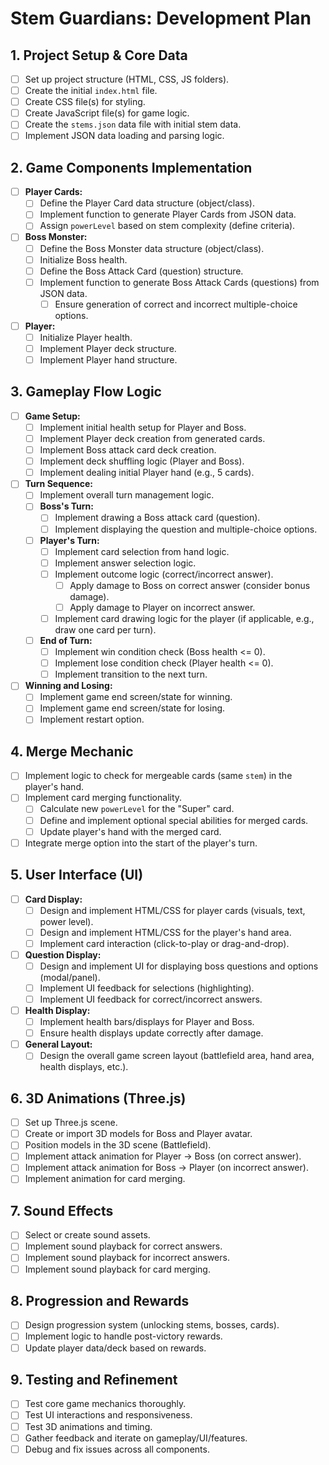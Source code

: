 # Stem Guardians: Development Plan

## 1. Project Setup & Core Data
- [ ] Set up project structure (HTML, CSS, JS folders).
- [ ] Create the initial `index.html` file.
- [ ] Create CSS file(s) for styling.
- [ ] Create JavaScript file(s) for game logic.
- [ ] Create the `stems.json` data file with initial stem data.
- [ ] Implement JSON data loading and parsing logic.

## 2. Game Components Implementation
- [ ] **Player Cards:**
    - [ ] Define the Player Card data structure (object/class).
    - [ ] Implement function to generate Player Cards from JSON data.
    - [ ] Assign `powerLevel` based on stem complexity (define criteria).
- [ ] **Boss Monster:**
    - [ ] Define the Boss Monster data structure (object/class).
    - [ ] Initialize Boss health.
    - [ ] Define the Boss Attack Card (question) structure.
    - [ ] Implement function to generate Boss Attack Cards (questions) from JSON data.
        - [ ] Ensure generation of correct and incorrect multiple-choice options.
- [ ] **Player:**
    - [ ] Initialize Player health.
    - [ ] Implement Player deck structure.
    - [ ] Implement Player hand structure.

## 3. Gameplay Flow Logic
- [ ] **Game Setup:**
    - [ ] Implement initial health setup for Player and Boss.
    - [ ] Implement Player deck creation from generated cards.
    - [ ] Implement Boss attack card deck creation.
    - [ ] Implement deck shuffling logic (Player and Boss).
    - [ ] Implement dealing initial Player hand (e.g., 5 cards).
- [ ] **Turn Sequence:**
    - [ ] Implement overall turn management logic.
    - [ ] **Boss's Turn:**
        - [ ] Implement drawing a Boss attack card (question).
        - [ ] Implement displaying the question and multiple-choice options.
    - [ ] **Player's Turn:**
        - [ ] Implement card selection from hand logic.
        - [ ] Implement answer selection logic.
        - [ ] Implement outcome logic (correct/incorrect answer).
            - [ ] Apply damage to Boss on correct answer (consider bonus damage).
            - [ ] Apply damage to Player on incorrect answer.
        - [ ] Implement card drawing logic for the player (if applicable, e.g., draw one card per turn).
    - [ ] **End of Turn:**
        - [ ] Implement win condition check (Boss health <= 0).
        - [ ] Implement lose condition check (Player health <= 0).
        - [ ] Implement transition to the next turn.
- [ ] **Winning and Losing:**
    - [ ] Implement game end screen/state for winning.
    - [ ] Implement game end screen/state for losing.
    - [ ] Implement restart option.

## 4. Merge Mechanic
- [ ] Implement logic to check for mergeable cards (same `stem`) in the player's hand.
- [ ] Implement card merging functionality.
    - [ ] Calculate new `powerLevel` for the "Super" card.
    - [ ] Define and implement optional special abilities for merged cards.
    - [ ] Update player's hand with the merged card.
- [ ] Integrate merge option into the start of the player's turn.

## 5. User Interface (UI)
- [ ] **Card Display:**
    - [ ] Design and implement HTML/CSS for player cards (visuals, text, power level).
    - [ ] Design and implement HTML/CSS for the player's hand area.
    - [ ] Implement card interaction (click-to-play or drag-and-drop).
- [ ] **Question Display:**
    - [ ] Design and implement UI for displaying boss questions and options (modal/panel).
    - [ ] Implement UI feedback for selections (highlighting).
    - [ ] Implement UI feedback for correct/incorrect answers.
- [ ] **Health Display:**
    - [ ] Implement health bars/displays for Player and Boss.
    - [ ] Ensure health displays update correctly after damage.
- [ ] **General Layout:**
    - [ ] Design the overall game screen layout (battlefield area, hand area, health displays, etc.).

## 6. 3D Animations (Three.js)
- [ ] Set up Three.js scene.
- [ ] Create or import 3D models for Boss and Player avatar.
- [ ] Position models in the 3D scene (Battlefield).
- [ ] Implement attack animation for Player -> Boss (on correct answer).
- [ ] Implement attack animation for Boss -> Player (on incorrect answer).
- [ ] Implement animation for card merging.

## 7. Sound Effects
- [ ] Select or create sound assets.
- [ ] Implement sound playback for correct answers.
- [ ] Implement sound playback for incorrect answers.
- [ ] Implement sound playback for card merging.

## 8. Progression and Rewards
- [ ] Design progression system (unlocking stems, bosses, cards).
- [ ] Implement logic to handle post-victory rewards.
- [ ] Update player data/deck based on rewards.

## 9. Testing and Refinement
- [ ] Test core game mechanics thoroughly.
- [ ] Test UI interactions and responsiveness.
- [ ] Test 3D animations and timing.
- [ ] Gather feedback and iterate on gameplay/UI/features.
- [ ] Debug and fix issues across all components. 